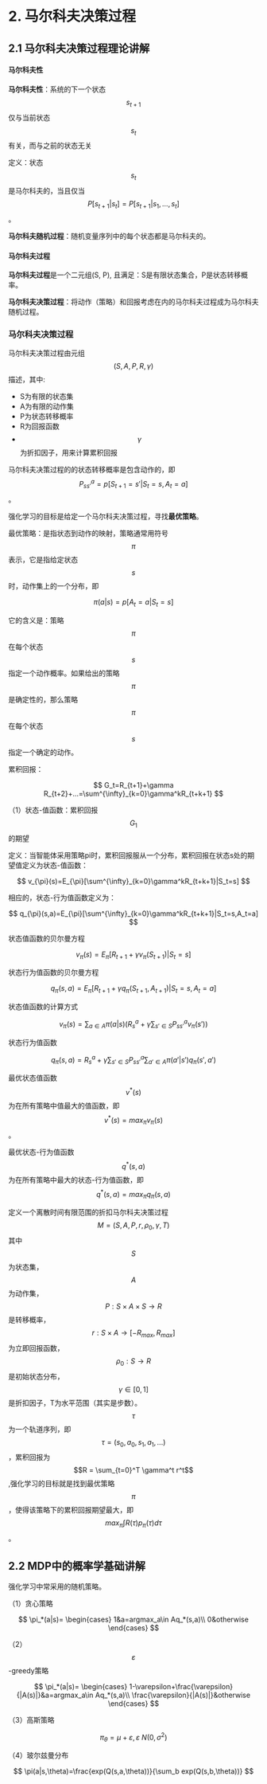 # 2. 马尔科夫决策过程

## 2.1 马尔科夫决策过程理论讲解

#### 马尔科夫性

**马尔科夫性**：系统的下一个状态$$s_{t+1}$$仅与当前状态$$s_t$$有关，而与之前的状态无关

定义：状态$$s_t$$是马尔科夫的，当且仅当$$P[s_{t+1}|s_{t}]=P[s_{t+1}|s_1,...,s_t]$$。

**马尔科夫随机过程**：随机变量序列中的每个状态都是马尔科夫的。

#### 马尔科夫过程

**马尔科夫过程**是一个二元组\(S, P\), 且满足：S是有限状态集合，P是状态转移概率。

**马尔科夫决策过程**：将动作（策略）和回报考虑在内的马尔科夫过程成为马尔科夫随机过程。

### 马尔科夫决策过程

马尔科夫决策过程由元组$$(S, A, P, R, \gamma)$$描述，其中:

* S为有限的状态集
* A为有限的动作集
* P为状态转移概率
* R为回报函数
* $$\gamma$$为折扣因子，用来计算累积回报

马尔科夫决策过程的的状态转移概率是包含动作的，即$$P^{a}_{ss'}=p[S_{t+1}=s'|S_t=s,A_t=a]$$。

强化学习的目标是给定一个马尔科夫决策过程，寻找**最优策略**。

最优策略：是指状态到动作的映射，策略通常用符号$$\pi$$表示，它是指给定状态$$s$$时，动作集上的一个分布，即


$$
\pi(a|s)=p[A_t=a|S_t=s]
$$


它的含义是：策略$$\pi$$在每个状态$$s$$指定一个动作概率。如果给出的策略$$\pi$$是确定性的，那么策略$$\pi$$在每个状态$$s$$指定一个确定的动作。

累积回报：


$$
G_t=R_{t+1}+\gamma R_{t+2}+...=\sum^{\infty}_{k=0}\gamma^kR_{t+k+1}
$$


（1）状态-值函数：累积回报$$G_1$$的期望

定义：当智能体采用策略pi时，累积回报服从一个分布，累积回报在状态s处的期望值定义为状态-值函数：


$$
v_{\pi}(s)=E_{\pi}[\sum^{\infty}_{k=0}\gamma^kR_{t+k+1}|S_t=s]
$$


相应的，状态-行为值函数定义为：


$$
q_{\pi}(s,a)=E_{\pi}[\sum^{\infty}_{k=0}\gamma^kR_{t+k+1}|S_t=s,A_t=a]
$$


状态值函数的贝尔曼方程


$$
v_{\pi}(s)=E_{\pi}[R_{t+1}+\gamma v_{\pi}(S_{t+1})|S_t=s]
$$


状态行为值函数的贝尔曼方程


$$
q_{\pi}(s,a)=E_{\pi}[R_{t+1}+\gamma q_{\pi}(S_{t+1}, A_{t+1})|S_t=s, A_t=a]
$$


状态值函数的计算方式


$$
v_{\pi}(s)=\sum_{a\in A}\pi(a|s)(R_s^a+\gamma \sum_{s' \in S}P_{ss'}^a v_\pi (s'))
$$


状态行为值函数


$$
q_\pi (s,a) = R_s^a+\gamma \sum_{s' \in S} P_{ss'}^a \sum_{a' \in A}\pi(a'|s')q_{\pi}(s',a')
$$


最优状态值函数$$v^*(s)$$为在所有策略中值最大的值函数，即$$v^*(s)=max_\pi v_\pi(s)$$。

最优状态-行为值函数$$q^*(s,a)$$为在所有策略中最大的状态-行为值函数，即$$q^*(s,a)=max_\pi q_\pi(s,a)$$

定义一个离散时间有限范围的折扣马尔科夫决策过程$$M=(S,A,P,r,\rho_0,\gamma,T)$$其中$$S$$为状态集，$$A$$为动作集，$$P: S\times A \times S \rightarrow R$$是转移概率， $$r:S\times A\rightarrow[-R_{max}, R_{max}]$$为立即回报函数，$$\rho_0: S \rightarrow R$$是初始状态分布，$$\gamma \in [0,1]$$是折扣因子，T为水平范围（其实是步数）。$$\tau$$为一个轨道序列，即$$\tau = (s_0,a_0,s_1,a_1,...)$$，累积回报为$$R = \sum_{t=0}^T \gamma^t r^t$$,强化学习的目标就是找到最优策略$$\pi$$，使得该策略下的累积回报期望最大，即$$max_{\pi}\int R(\tau)p_\pi (\tau)d\tau$$。

## 2.2 MDP中的概率学基础讲解

强化学习中常采用的随机策略。

（1）贪心策略


$$
\pi_*(a|s)=
\begin{cases}
1&a=argmax_a\in Aq_*(s,a)\\
0&otherwise
\end{cases}
$$


（2）$$\varepsilon$$-greedy策略


$$
\pi_*(a|s)=
\begin{cases}
1-\varepsilon+\frac{\varepsilon}{|A(s)|}&a=argmax_a\in Aq_*(s,a)\\
\frac{\varepsilon}{|A(s)|}&otherwise
\end{cases}
$$


（3）高斯策略


$$
\pi_\theta = \mu + \varepsilon, \varepsilon~N(0,\sigma^2)
$$


（4）玻尔兹曼分布


$$
\pi(a|s,\theta)=\frac{exp(Q(s,a,\theta))}{\sum_b exp(Q(s,b,\theta))}
$$


